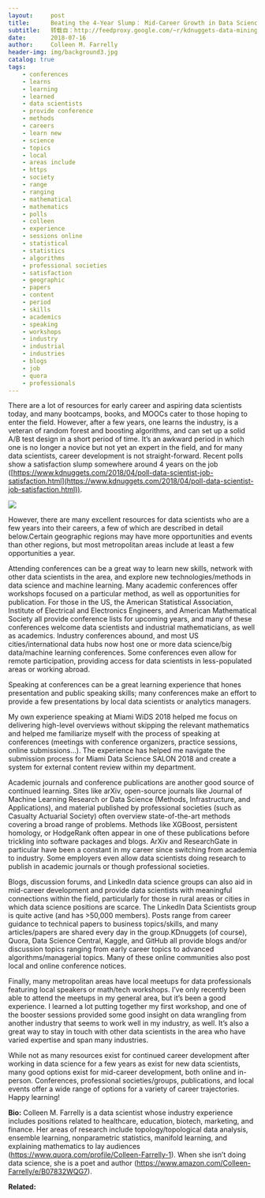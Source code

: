 ```yaml
---
layout:     post
title:      Beating the 4-Year Slump： Mid-Career Growth in Data Science
subtitle:   转载自：http://feedproxy.google.com/~r/kdnuggets-data-mining-analytics/~3/wRkwnfsu9UE/mid-career-growth-data-science.html
date:       2018-07-16
author:     Colleen M. Farrelly
header-img: img/background3.jpg
catalog: true
tags:
    - conferences
    - learns
    - learning
    - learned
    - data scientists
    - provide conference
    - methods
    - careers
    - learn new
    - science
    - topics
    - local
    - areas include
    - https
    - society
    - range
    - ranging
    - mathematical
    - mathematics
    - polls
    - colleen
    - experience
    - sessions online
    - statistical
    - statistics
    - algorithms
    - professional societies
    - satisfaction
    - geographic
    - papers
    - content
    - period
    - skills
    - academics
    - speaking
    - workshops
    - industry
    - industrial
    - industries
    - blogs
    - job
    - quora
    - professionals
---
```


There are a lot of resources for early career and aspiring data scientists today, and many bootcamps, books, and MOOCs cater to those hoping to enter the field. However, after a few years, one learns the industry, is a veteran of random forest and boosting algorithms, and can set up a solid A/B test design in a short period of time. It’s an awkward period in which one is no longer a novice but not yet an expert in the field, and for many data scientists, career development is not straight-forward. Recent polls show a satisfaction slump somewhere around 4 years on the job ([https://www.kdnuggets.com/2018/04/poll-data-scientist-job-satisfaction.html](https://www.kdnuggets.com/2018/04/poll-data-scientist-job-satisfaction.html)).

![](http://feedproxy.google.com/images/poll-job-satisfaction-vs-years-523.jpg)


However, there are many excellent resources for data scientists who are a few years into their careers, a few of which are described in detail below.Certain geographic regions may have more opportunities and events than other regions, but most metropolitan areas include at least a few opportunities a year.

Attending conferences can be a great way to learn new skills, network with other data scientists in the area, and explore new technologies/methods in data science and machine learning. Many academic conferences offer workshops focused on a particular method, as well as opportunities for publication. For those in the US, the American Statistical Association, Institute of Electrical and Electronics Engineers, and American Mathematical Society all provide conference lists for upcoming years, and many of these conferences welcome data scientists and industrial mathematicians, as well as academics. Industry conferences abound, and most US cities/international data hubs now host one or more data science/big data/machine learning conferences. Some conferences even allow for remote participation, providing access for data scientists in less-populated areas or working abroad.

Speaking at conferences can be a great learning experience that hones presentation and public speaking skills; many conferences make an effort to provide a few presentations by local data scientists or analytics managers.

My own experience speaking at Miami WiDS 2018 helped me focus on delivering high-level overviews without skipping the relevant mathematics and helped me familiarize myself with the process of speaking at conferences (meetings with conference organizers, practice sessions, online submissions…). The experience has helped me navigate the submission process for Miami Data Science SALON 2018 and create a system for external content review within my department.

Academic journals and conference publications are another good source of continued learning. Sites like arXiv, open-source journals like Journal of Machine Learning Research or Data Science (Methods, Infrastructure, and Applications), and material published by professional societies (such as Casualty Actuarial Society) often overview state-of-the-art methods covering a broad range of problems. Methods like XGBoost, persistent homology, or HodgeRank often appear in one of these publications before trickling into software packages and blogs. ArXiv and ResearchGate in particular have been a constant in my career since switching from academia to industry. Some employers even allow data scientists doing research to publish in academic journals or though professional societies.

Blogs, discussion forums, and LinkedIn data science groups can also aid in mid-career development and provide data scientists with meaningful connections within the field, particularly for those in rural areas or cities in which data science positions are scarce. The LinkedIn Data Scientists group is quite active (and has >50,000 members). Posts range from career guidance to technical papers to business topics/skills, and many articles/papers are shared every day in the group.KDnuggets (of course), Quora, Data Science Central, Kaggle, and GitHub all provide blogs and/or discussion topics ranging from early career topics to advanced algorithms/managerial topics. Many of these online communities also post local and online conference notices.

Finally, many metropolitan areas have local meetups for data professionals featuring local speakers or math/tech workshops. I’ve only recently been able to attend the meetups in my general area, but it’s been a good experience. I learned a lot putting together my first workshop, and one of the booster sessions provided some good insight on data wrangling from another industry that seems to work well in my industry, as well. It’s also a great way to stay in touch with other data scientists in the area who have varied expertise and span many industries.

While not as many resources exist for continued career development after working in data science for a few years as exist for new data scientists, many good options exist for mid-career development, both online and in-person. Conferences, professional societies/groups, publications, and local events offer a wide range of options for a variety of career trajectories. Happy learning!

**Bio:** Colleen M. Farrelly is a data scientist whose industry experience includes positions related to healthcare, education, biotech, marketing, and finance. Her areas of research include topology/topological data analysis, ensemble learning, nonparametric statistics, manifold learning, and explaining mathematics to lay audiences (https://www.quora.com/profile/Colleen-Farrelly-1). When she isn’t doing data science, she is a poet and author (https://www.amazon.com/Colleen-Farrelly/e/B07832WQG7).

**Related:**



